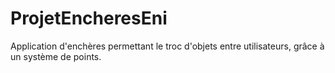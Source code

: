 # ProjetEncheresEni
Application d'enchères permettant le troc d'objets entre utilisateurs, grâce à un système de points.

